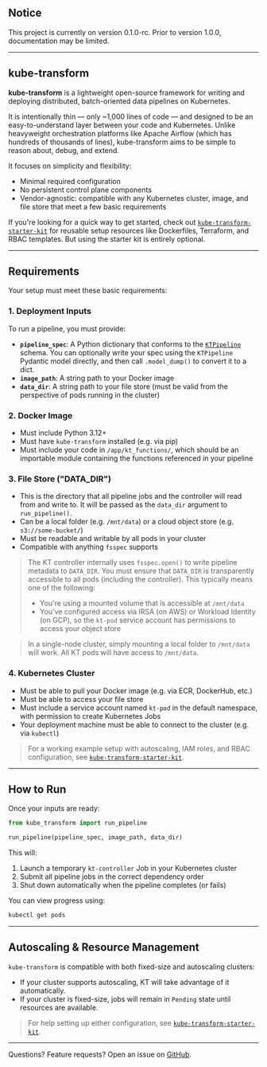## Notice

This project is currently on version 0.1.0-rc. Prior to version 1.0.0, documentation may be limited.

---

## kube-transform

**kube-transform** is a lightweight open-source framework for writing and deploying distributed, batch-oriented data pipelines on Kubernetes.

It is intentionally thin — only \~1,000 lines of code — and designed to be an easy-to-understand layer between your code and Kubernetes. Unlike heavyweight orchestration platforms like Apache Airflow (which has hundreds of thousands of lines), kube-transform aims to be simple to reason about, debug, and extend.

It focuses on simplicity and flexibility:

- Minimal required configuration
- No persistent control plane components
- Vendor-agnostic: compatible with any Kubernetes cluster, image, and file store that meet a few basic requirements

If you're looking for a quick way to get started, check out [`kube-transform-starter-kit`](https://github.com/dtoth/kube-transform-starter-kit) for reusable setup resources like Dockerfiles, Terraform, and RBAC templates. But using the starter kit is entirely optional.

---

## Requirements

Your setup must meet these basic requirements:

### 1. Deployment Inputs

To run a pipeline, you must provide:

- **`pipeline_spec`**: A Python dictionary that conforms to the [`KTPipeline`](kube_transform/spec.py) schema. You can optionally write your spec using the `KTPipeline` Pydantic model directly, and then call `.model_dump()` to convert it to a dict.
- **`image_path`**: A string path to your Docker image
- **`data_dir`**: A string path to your file store (must be valid from the perspective of pods running in the cluster)

### 2. Docker Image

- Must include Python 3.12+
- Must have `kube-transform` installed (e.g. via pip)
- Must include your code in `/app/kt_functions/`, which should be an importable module containing the functions referenced in your pipeline

### 3. File Store ("DATA\_DIR")

- This is the directory that all pipeline jobs and the controller will read from and write to. It will be passed as the `data_dir` argument to `run_pipeline()`.
- Can be a local folder (e.g. `/mnt/data`) or a cloud object store (e.g. `s3://some-bucket/`)
- Must be readable and writable by all pods in your cluster
- Compatible with anything `fsspec` supports

> The KT controller internally uses `fsspec.open()` to write pipeline metadata to `DATA_DIR`. You must ensure that `DATA_DIR` is transparently accessible to all pods (including the controller). This typically means one of the following:
>
> - You're using a mounted volume that is accessible at `/mnt/data`
> - You've configured access via IRSA (on AWS) or Workload Identity (on GCP), so the `kt-pod` service account has permissions to access your object store

> In a single-node cluster, simply mounting a local folder to `/mnt/data` will work. All KT pods will have access to `/mnt/data`.

### 4. Kubernetes Cluster

- Must be able to pull your Docker image (e.g. via ECR, DockerHub, etc.)
- Must be able to access your file store
- Must include a service account named `kt-pod` in the default namespace, with permission to create Kubernetes Jobs
- Your deployment machine must be able to connect to the cluster (e.g. via `kubectl`)

> For a working example setup with autoscaling, IAM roles, and RBAC configuration, see [`kube-transform-starter-kit`](https://github.com/dtoth/kube-transform-starter-kit).

---

## How to Run

Once your inputs are ready:

```python
from kube_transform import run_pipeline

run_pipeline(pipeline_spec, image_path, data_dir)
```

This will:

1. Launch a temporary `kt-controller` Job in your Kubernetes cluster
2. Submit all pipeline jobs in the correct dependency order
3. Shut down automatically when the pipeline completes (or fails)

You can view progress using:

```bash
kubectl get pods
```

---

## Autoscaling & Resource Management

`kube-transform` is compatible with both fixed-size and autoscaling clusters:

- If your cluster supports autoscaling, KT will take advantage of it automatically.
- If your cluster is fixed-size, jobs will remain in `Pending` state until resources are available.

> For help setting up either configuration, see [`kube-transform-starter-kit`](https://github.com/dtoth/kube-transform-starter-kit).

---

Questions? Feature requests? Open an issue on [GitHub](https://github.com/dtoth/kube-transform/issues).

